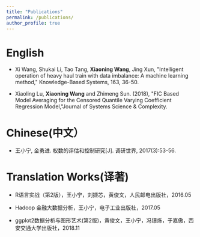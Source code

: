 ```yaml
---
title: "Publications"
permalink: /publications/
author_profile: true
---
```


# English 

- Xi Wang, Shukai Li, Tao Tang, **Xiaoning Wang**, Jing Xun, "Intelligent operation of heavy haul train with data imbalance: A machine learning method," Knowledge-Based Systems, 163, 36-50.

- Xiaoling Lu, **Xiaoning Wang** and Zhimeng Sun. (2018), "FIC Based Model Averaging for the Censored Quantile Varying Coefficient Regression Model,"Journal of Systems Science \& Complexity.

# Chinese(中文）

- 王小宁, 金勇进. 权数的评估和控制研究[J]. 调研世界, 2017(3):53-56.

# Translation Works(译著)

- R语言实战（第2版），王小宁，刘撷芯，黄俊文，人民邮电出版社，2016.05

- Hadoop 金融大数据分析，王小宁，电子工业出版社，2017.05

- ggplot2数据分析与图形艺术(第2版)，黄俊文，王小宁，冯璟烁，于嘉傲，西安交通大学出版社，2018.11
